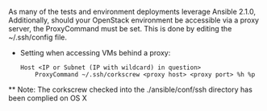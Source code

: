 As many of the tests and environment deployments leverage Ansible 2.1.0,
Additionally, should your OpenStack environment be accessible via a proxy server, the
 ProxyCommand must be set. This is done by editing the ~/.ssh/config file.

* Setting when accessing VMs behind a proxy:


    ```
    Host <IP or Subnet (IP with wildcard) in question>
        ProxyCommand ~/.ssh/corkscrew <proxy host> <proxy port> %h %p
    ```
    
** Note: The corkscrew checked into the ./ansible/conf/ssh directory has been complied on OS X
